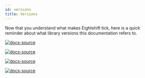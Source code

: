 ```yaml
---
id: versions
title: Versions
---
```


Now that you understand what makes Eightshift tick, here is a quick reminder about what library versions this documentation refers to.

[![docs-source](https://img.shields.io/badge/version--4.0.0-eigthshift--boilerplate-red?style=for-the-badge&logo=)](https://github.com/duenneffe/eightshift-boilerplate/tree/v4.0.0)

[![docs-source](https://img.shields.io/badge/version--4.0.0-eigthshift--boilerplate--plugin-important?style=for-the-badge&logo=)](https://github.com/duenneffe/eightshift-boilerplate/tree/v4.0.0)

[![docs-source](https://img.shields.io/badge/version--2.0.0-eigthshift--libs-blue?style=for-the-badge&logo=)](https://github.com/duenneffe/eightshift-libs/tree/v2.0.0)

[![docs-source](https://img.shields.io/badge/version--2.0.0-eigthshift--frontend--libs-yellow?style=for-the-badge&logo=)](https://github.com/duenneffe/eightshift-frontend-libs/tree/v2.0.0)
